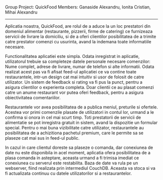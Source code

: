 Group Project: QuickFood
Members: Ganaside Alexandru, Ionita Cristian, Mihai Alexandru

---------------------------

Aplicatia noastra, QuickFood, are rolul de a aduce la un loc prestatori din domeniul alimentar (restaurante, pizzerii, firme de catering) ce furnizeaza servicii de livrare la domiciliu, si de a oferi clientilor posibilitatea de a trimite catre prestator comenzi cu usurinta, avand la indemana toate informatiile necesare.

Functionalitatea aplicatiei este simpla. Odata inregistrat in aplicatie, utilizatorul trebuie sa completeze datele personale necesare comenzilor:  Nume complet, adrese de livrare, numar de telefon si alte informatii. 
Odata realizat acest pas va fi afisat feed-ul aplicatiei ce va contine toate restaurantele, intr-un design cat mai intuitiv si usor de folosit de catre utilizator. 
Un sistem de feedback si rating va fi pus la punct, pentru a asigura clientilor o experienta completa. Doar clientii ce au plasat comenzi catre un anume restaurant vor putea oferi feedback, pentru a asigura obiectivitatea comentariilor.

Restaurantele vor avea posibilitatea de a publica meniul, preturile si ofertele. Acestea vor primi comenzile plasate de utilizatori in contul lor, urmand a le confirma si onora in cel mai scurt timp.
Toti prestatorii de servicii de alimentatie se pot inregistra gratuit in sistem, avand la dispozitie un formular special.
Pentru o mai buna vizibilitate catre utilizator, restaurantele au posibilitatea de a achizitiona pachetul premium, care le permite sa se plaseze cat mai sus in feed-ul public.

In cazul in care clientul doreste sa plaseze o comanda, dar conexiunea de date nu este disponibila in acel moment, aplicatia ofera posibilitatea de a plasa comanda in asteptare, aceasta urmand a fi trimisa imediat ce conexiunea cu serverul este restabilita.
Baza de date va rula pe un webserver, fiind realizata prin intermediul CouchDB. Aceasta va stoca si va fi actualizata continuu cu datele utilizatorilor si a restaurantelor. 
